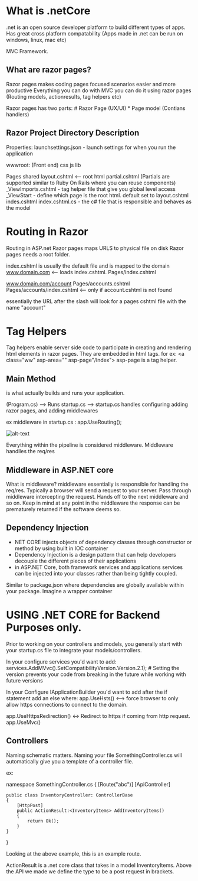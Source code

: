 # What is .netCore 

.net is an open source developer platform to build different types of apps. Has great cross platform compatability (Apps made in .net can be run on windows, linux, mac etc)

MVC Framework. 

## What are razor pages?

Razor pages makes coding pages focused scenarios easier and more productive 
Everything you can do with MVC you can do it using razor pages (Routing models, actionresults, tag helpers etc)

Razor pages has two parts:
    # Razor Page (UX/UI)
    * Page model (Contians handlers)


## Razor Project Directory Description
 
Properties:
    launchsettings.json - launch settings for when you run the application  

wwwroot: (Front end)
    css 
    js
    lib

Pages 
    shared 
        layout.cshtml <-- root html
        partial.cshtml (Partials are supported similar to Ruby On Rails where you can reuse components)
        _ViewImports.cshtml - tag helper file that give you global level access
        _ViewStart - define which page is the root html. default set to layout.cshtml
        indes.cshtml 
            index.cshtml.cs - the c# file that is responsible and behaves as the model 

# Routing in Razor 

Routing in ASP.net Razor pages maps URLS to physical file on disk
Razor pages needs a root folder.

index.cshtml is usually the default file and is mapped to the domain 
www.domain.com <-- loads index.cshtml.
Pages/index.cshtml

www.domain.com/account
Pages/accounts.cshtml
Pages/accounts/index.cshtml  <-- only if account.cshtml is not found

essentially the URL after the slash will look for a pages cshtml file with the name "account" 


# Tag Helpers

Tag helpers enable server side code to participate in creating and rendering html elements in razor pages.
They are embedded in html tags. for ex:
    <a class="ww" asp-area="" asp-page"/Index"> asp-page is a tag helper. 

## Main Method

is what actually builds and runs your application. 

(Program.cs) --> Runs startup.cs --> startup.cs handles configuring adding razor pages, and adding middlewares

ex middleware in startup.cs : 
        app.UseRouting();


![alt-text](https://i.imgur.com/6Doemd4.png)

 Everything within the pipeline is considered middleware. Middleware handlles the req/res


## Middleware in ASP.NET core

What is middleware? middleware essentially is responsible for handling the req/res. Typically a browser will send a request to your server. Pass through middleware intercepting the request. Hands off to the next middleware and so on. Keep in mind at any point in the middleware the response can be prematurely returned if the software deems so. 


## Dependency Injection 

- NET CORE injects objects of dependency classes through constructor or method by using built in IOC container
- Dependency Injection is a design pattern that can help developers decouple the different pieces of their applications
- in ASP.NET Core, both framework services and applications services can be injected into your classes rather than being tightly coupled. 

Similar to package.json where dependencies are globally available within your package. Imagine a wrapper container 

# USING .NET CORE for Backend Purposes only.

Prior to working on your controllers and models, you generally start with your startup.cs file to integrate your models/controllers. 

In your configure services you'd want to add:
    services.AddMVvc().SetCompatibilityVersion.Version.2.1);
                        # Setting the version prevents your code from breaking in the future while working with future versions

In your Configure IApplicationBuilder you'd want to add after the if statement add an else where:
    app.UseHsts() <--> force browser to only allow https connections to connect to the domain.

app.UseHttpsRedirection() <-> Redirect to https if coming from http request.
app.UseMvc() 

## Controllers 

Naming schematic matters. Naming your file SomethingController.cs will automatically give you a template of a controller file.

ex: 

namespace SomethingController.cs 
{
    [Route("abc")]
    [ApiController]

    public class InventoryController: ControllerBase 
    {   
        [HttpPost]    
        public ActionResult:<InventoryItems> AddInventoryItems() 
        {
            return Ok(); 
        }
    }
}

Looking at the above example, this is an example route. 

ActionResult is a .net core class that takes in a model InventoryItems. Above the API we made we define the type to be 
a post request in brackets.

